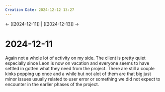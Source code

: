 ```yaml
---
Creation Date: 2024-12-12 13:27
---
```


<- [[2024-12-11]] | [[2024-12-13]]  ->

# 2024-12-11
Again not a whole lot of activity on my side. The client is pretty quiet especially since Leon is now on vacation and everyone seems to have settled in gotten what they need from the project. There are still a couple kinks popping up once and a while but not alot of them are that big just minor issues usually related to user error or something we did not expect to encounter in the earlier phases of the project.
